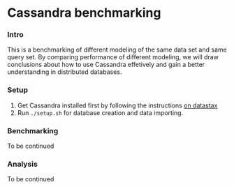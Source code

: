 Cassandra benchmarking
==============================================

### Intro
This is a benchmarking of different modeling of the same data set and same query set. By comparing performance of different modeling, we will draw conclusions about how to use Cassandra effetively and gain a better understanding in distributed databases.

### Setup
1. Get Cassandra installed first by following the instructions [on datastax](http://docs.datastax.com/en/cassandra/2.1/cassandra/install/install_cassandraTOC.html)
2. Run ```./setup.sh``` for database creation and data importing.

### Benchmarking
To be continued

### Analysis
To be continued

